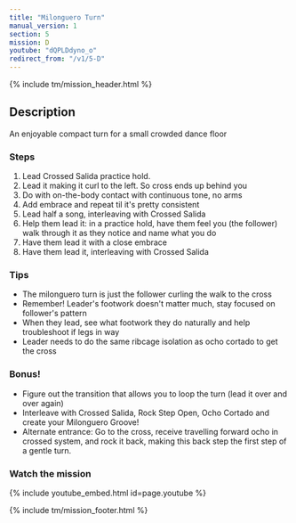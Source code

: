 ```yaml
---
title: "Milonguero Turn"
manual_version: 1
section: 5
mission: D
youtube: "dQPLDdyno_o"
redirect_from: "/v1/5-D"
---
```


{% include tm/mission_header.html %}

## Description

An enjoyable compact turn for a small crowded dance floor

### Steps

1. Lead Crossed Salida practice hold. 
2. Lead it making it curl to the left. So cross ends up behind you
3. Do with on-the-body contact with continuous tone, no arms
4. Add embrace and repeat til it's pretty consistent
5. Lead half a song, interleaving with Crossed Salida
6. Help them lead it: in a practice hold, have them feel you (the follower) walk through it as they notice and name what you do
7. Have them lead it with a close embrace
8. Have them lead it, interleaving with Crossed Salida

### Tips

* The milonguero turn is just the follower curling the walk to the cross 
* Remember! Leader's footwork doesn't matter much, stay focused on follower's pattern
* When they lead, see what footwork they do naturally and help troubleshoot if legs in way
* Leader needs to do the same ribcage isolation as ocho cortado to get the cross

### Bonus!

* Figure out the transition that allows you to loop the turn (lead it over and over again)
* Interleave with Crossed Salida, Rock Step Open, Ocho Cortado and create your Milonguero Groove!
* Alternate entrance: Go to the cross, receive travelling forward ocho in crossed system, and rock it back, making this back step the first step of a gentle turn. 

### Watch the mission

{% include youtube_embed.html id=page.youtube %}

{% include tm/mission_footer.html %}
